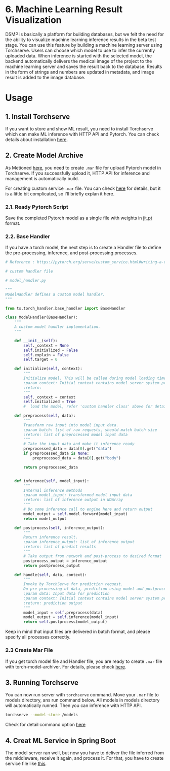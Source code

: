 # 6. Machine Learning Result Visualization
DSMP is basically a platform for building databases, but we felt the need for the ability to visualize machine learning inference results in the beta test stage. You can use this feature by building a machine learning server using Torchserve. Users can choose which model to use to infer the currently uploaded data. When inference is started with the selected model, the backend automatically delivers the medical image of the project to the machine learning server and saves the result back to the database. Results in the form of strings and numbers are updated in metadata, and image result is added to the image database.

# Usage
## 1. Install Torchserve
If you want to store and show ML result, you need to install Torchserve which can make ML inference with HTTP API and Pytorch. You can check details about installation [here](https://github.com/pytorch/serve/blob/master/README.md#serve-a-model).

## 2. Create Model Archive
As Metioned [here](https://github.com/pytorch/serve/tree/master/model-archiver#creating-a-model-archive), you need to create ```.mar``` file for upload Pytorch model in Torchserve. If you successfully upload it, HTTP API for inference and management is automatically build.

For creating custom service ```.mar``` file. You can check [here](https://pytorch.org/serve/custom_service.html) for details, but it is a little bit complicated, so I'll briefly explan it here. 

### 2.1. Ready Pytorch Script
Save the completed Pytorch model as a single file with weights in [jit.pt](https://pytorch.org/docs/stable/generated/torch.jit.save.html) format. 
### 2.2. Base Handler
If you have a torch model, the next step is to create a Handler file to define the pre-processing, inference, and post-processing processes.
```python
# Reference : https://pytorch.org/serve/custom_service.html#writing-a-custom-handler-from-scratch-for-prediction-and-explanations-request

# custom handler file

# model_handler.py

"""
ModelHandler defines a custom model handler.
"""

from ts.torch_handler.base_handler import BaseHandler

class ModelHandler(BaseHandler):
    """
    A custom model handler implementation.
    """

    def __init__(self):
        self._context = None
        self.initialized = False
        self.explain = False
        self.target = 0

    def initialize(self, context):
        """
        Initialize model. This will be called during model loading time
        :param context: Initial context contains model server system properties.
        :return:
        """
        self._context = context
        self.initialized = True
        #  load the model, refer 'custom handler class' above for details

    def preprocess(self, data):
        """
        Transform raw input into model input data.
        :param batch: list of raw requests, should match batch size
        :return: list of preprocessed model input data
        """
        # Take the input data and make it inference ready
        preprocessed_data = data[0].get("data")
        if preprocessed_data is None:
            preprocessed_data = data[0].get("body")

        return preprocessed_data


    def inference(self, model_input):
        """
        Internal inference methods
        :param model_input: transformed model input data
        :return: list of inference output in NDArray
        """
        # Do some inference call to engine here and return output
        model_output = self.model.forward(model_input)
        return model_output

    def postprocess(self, inference_output):
        """
        Return inference result.
        :param inference_output: list of inference output
        :return: list of predict results
        """
        # Take output from network and post-process to desired format
        postprocess_output = inference_output
        return postprocess_output

    def handle(self, data, context):
        """
        Invoke by TorchServe for prediction request.
        Do pre-processing of data, prediction using model and postprocessing of prediciton output
        :param data: Input data for prediction
        :param context: Initial context contains model server system properties.
        :return: prediction output
        """
        model_input = self.preprocess(data)
        model_output = self.inference(model_input)
        return self.postprocess(model_output)
```
Keep in mind that input files are delivered in batch format, and please specify all processes correctly.
### 2.3 Create Mar File
If you get torch model file and Handler file, you are ready to create ```.mar``` file with torch-model-archiver. For details, please check [here](https://github.com/pytorch/serve/tree/master/model-archiver#torch-model-archiver-command-line-interface).

## 3. Running Torchserve
You can now run server with ```torchserve``` command. Move your ```.mar``` file to models directory, ans run command below. All models in models directory will automatically runned. Then you can inference with HTTP API.
```sh
torchserve --model-store /models
```
Check for detail command option [here](https://pytorch.org/serve/server.html#model-files)

## 4. Creat ML Service in Spring Boot 
 The model server ran well, but now you have to deliver the file inferred from the middleware, receive it again, and process it. For that, you have to create service file like [this](../DSMP/src/main/java/com/knuipalab/dsmp/service/machineLearning/BasicMalignancyServerMessenger.java).